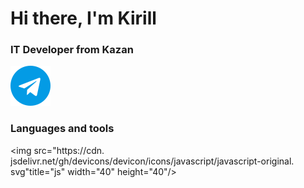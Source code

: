 <div id = "header" align = "centre">
    <h1>Hi there, I'm Kirill</h1>
    <h3>IT Developer from Kazan</h3>
</div>
<div id="socials" align="left">
    <a href="https://t.me/Kirill050905">
        <img src="telegram (2).png" alt="Telegram"/>
    </a>
</div>

### Languages and tools
<img src="https://cdn. jsdelivr.net/gh/devicons/devicon/icons/javascript/javascript-original. svg"title="js" width="40" height="40"/>&nbsp;
